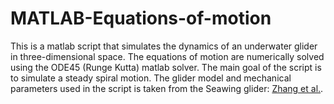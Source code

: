 # MATLAB-Equations-of-motion

This is a matlab script that simulates the dynamics of an underwater glider in three-dimensional space. The equations of motion are numerically solved using the ODE45 (Runge Kutta) matlab solver.
The main goal of the script is to simulate a steady spiral motion.
 The glider model and mechanical parameters used in the script is taken from the Seawing glider:
 [Zhang et al.](https://www.researchgate.net/publication/256817942_Spiraling_motion_of_underwater_gliders_Modeling_analysis_and_experimental_results). 
